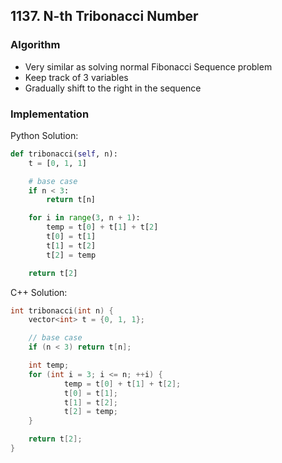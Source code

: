## 1137. N-th Tribonacci Number
### Algorithm
- Very similar as solving normal Fibonacci Sequence problem
- Keep track of 3 variables
- Gradually shift to the right in the sequence
### Implementation
Python Solution:
```python
def tribonacci(self, n):
    t = [0, 1, 1]

    # base case
    if n < 3:
        return t[n]

    for i in range(3, n + 1):
        temp = t[0] + t[1] + t[2]
        t[0] = t[1]
        t[1] = t[2]
        t[2] = temp

    return t[2]
```
C++ Solution:
```cpp
int tribonacci(int n) {
    vector<int> t = {0, 1, 1};

    // base case
    if (n < 3) return t[n];

    int temp;
    for (int i = 3; i <= n; ++i) {
            temp = t[0] + t[1] + t[2];
            t[0] = t[1];
            t[1] = t[2];
            t[2] = temp;
    }

    return t[2];
}
```